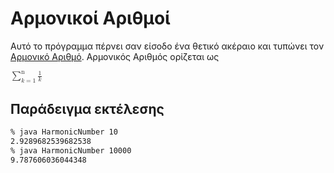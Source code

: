 # Αρμονικοί Αριθμοί
Αυτό το πρόγραμμα πέρνει σαν είσοδο ένα θετικό ακέραιο και τυπώνει τον [Αρμονικό Αριθμό](https://en.wikipedia.org/wiki/Harmonic_number).
Αρμονικός Αριθμός ορίζεται ως

<math>
  <mrow>
    <munderover>
      <mo>&Sum;</mo>
      <mrow>
	<mi>k</mi>
	<mo>=</mo>
	<mn>1</mn>
      </mrow>
      <mrow>
	<mn>n</mn>
      </mrow>
    </munderover>
    <mrow>
      <mfrac>
	<mi>1</mi>
	<mi>k</mi>
      </mfrac>
    </mrow>
</math>

## Παράδειγμα εκτέλεσης

```bash
% java HarmonicNumber 10
2.9289682539682538
% java HarmonicNumber 10000
9.787606036044348
```

